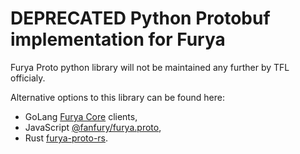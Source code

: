 # DEPRECATED Python Protobuf implementation for Furya

Furya Proto python library will not be maintained any further by TFL officialy. 

Alternative options to this library can be found here:
- GoLang [Furya Core](https://github.com/furya-money/core) clients, 
- JavaScript [@fanfury/furya.proto](https://www.npmjs.com/package/@fanfury/furya.proto/),
- Rust [furya-proto-rs](https://crates.io/crates/furya-proto-rs).